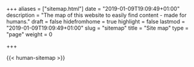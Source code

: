 +++
aliases      = ["sitemap.html"]
date         = "2019-01-09T19:09:49+01:00"
description  = "The map of this website to easily find content - made for humans."
draft        = false
hidefromhome = true
highlight    = false
lastmod      = "2019-01-09T19:09:49+01:00"
slug         = "sitemap"
title        = "Site map"
type         = "page"
weight       = 0

+++

{{< human-sitemap >}}
